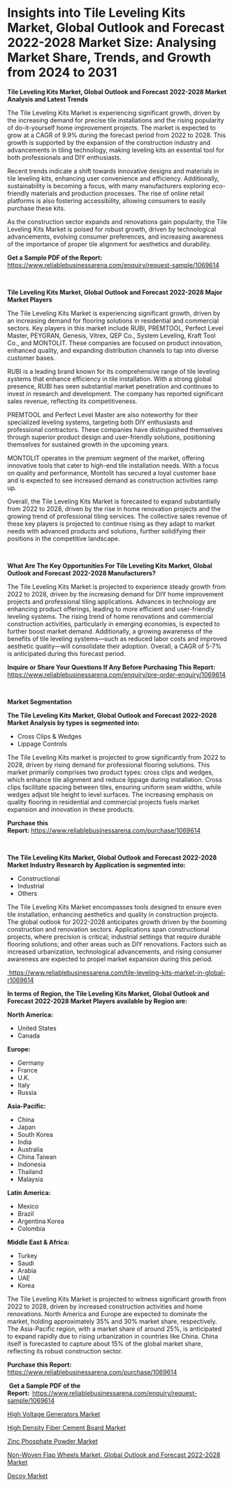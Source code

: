 <p><h1>Insights into Tile Leveling Kits Market, Global Outlook and Forecast 2022-2028 Market Size: Analysing Market Share, Trends, and Growth from 2024 to 2031</h1></p><p><strong>Tile Leveling Kits Market, Global Outlook and Forecast 2022-2028 Market Analysis and Latest Trends</strong></p>
<p><p>The Tile Leveling Kits Market is experiencing significant growth, driven by the increasing demand for precise tile installations and the rising popularity of do-it-yourself home improvement projects. The market is expected to grow at a CAGR of 9.9% during the forecast period from 2022 to 2028. This growth is supported by the expansion of the construction industry and advancements in tiling technology, making leveling kits an essential tool for both professionals and DIY enthusiasts.</p><p>Recent trends indicate a shift towards innovative designs and materials in tile leveling kits, enhancing user convenience and efficiency. Additionally, sustainability is becoming a focus, with many manufacturers exploring eco-friendly materials and production processes. The rise of online retail platforms is also fostering accessibility, allowing consumers to easily purchase these kits. </p><p>As the construction sector expands and renovations gain popularity, the Tile Leveling Kits Market is poised for robust growth, driven by technological advancements, evolving consumer preferences, and increasing awareness of the importance of proper tile alignment for aesthetics and durability.</p></p>
<p><strong>Get a Sample PDF of the Report:&nbsp;</strong> <a href="https://www.reliablebusinessarena.com/enquiry/request-sample/1069614">https://www.reliablebusinessarena.com/enquiry/request-sample/1069614</a></p>
<p>&nbsp;</p>
<p><strong>Tile Leveling Kits Market, Global Outlook and Forecast 2022-2028 Major Market Players</strong></p>
<p><p>The Tile Leveling Kits Market is experiencing significant growth, driven by an increasing demand for flooring solutions in residential and commercial sectors. Key players in this market include RUBI, PREMTOOL, Perfect Level Master, PEYGRAN, Genesis, Vitrex, QEP Co., System Leveling, Kraft Tool Co., and MONTOLIT. These companies are focused on product innovation, enhanced quality, and expanding distribution channels to tap into diverse customer bases.</p><p>RUBI is a leading brand known for its comprehensive range of tile leveling systems that enhance efficiency in tile installation. With a strong global presence, RUBI has seen substantial market penetration and continues to invest in research and development. The company has reported significant sales revenue, reflecting its competitiveness.</p><p>PREMTOOL and Perfect Level Master are also noteworthy for their specialized leveling systems, targeting both DIY enthusiasts and professional contractors. These companies have distinguished themselves through superior product design and user-friendly solutions, positioning themselves for sustained growth in the upcoming years.</p><p>MONTOLIT operates in the premium segment of the market, offering innovative tools that cater to high-end tile installation needs. With a focus on quality and performance, Montolit has secured a loyal customer base and is expected to see increased demand as construction activities ramp up.</p><p>Overall, the Tile Leveling Kits Market is forecasted to expand substantially from 2022 to 2028, driven by the rise in home renovation projects and the growing trend of professional tiling services. The collective sales revenue of these key players is projected to continue rising as they adapt to market needs with advanced products and solutions, further solidifying their positions in the competitive landscape.</p></p>
<p>&nbsp;</p>
<p><strong>What Are The Key Opportunities For Tile Leveling Kits Market, Global Outlook and Forecast 2022-2028 Manufacturers?</strong></p>
<p><p>The Tile Leveling Kits Market is projected to experience steady growth from 2022 to 2028, driven by the increasing demand for DIY home improvement projects and professional tiling applications. Advances in technology are enhancing product offerings, leading to more efficient and user-friendly leveling systems. The rising trend of home renovations and commercial construction activities, particularly in emerging economies, is expected to further boost market demand. Additionally, a growing awareness of the benefits of tile leveling systems—such as reduced labor costs and improved aesthetic quality—will consolidate their adoption. Overall, a CAGR of 5-7% is anticipated during this forecast period.</p></p>
<p><strong>Inquire or Share Your Questions If Any Before Purchasing This Report:</strong> <a href="https://www.reliablebusinessarena.com/enquiry/pre-order-enquiry/1069614">https://www.reliablebusinessarena.com/enquiry/pre-order-enquiry/1069614</a></p>
<p>&nbsp;</p>
<p><strong>Market Segmentation</strong></p>
<p><strong>The Tile Leveling Kits Market, Global Outlook and Forecast 2022-2028 Market Analysis by types is segmented into:</strong></p>
<p><ul><li>Cross Clips & Wedges</li><li>Lippage Controls</li></ul></p>
<p><p>The Tile Leveling Kits market is projected to grow significantly from 2022 to 2028, driven by rising demand for professional flooring solutions. This market primarily comprises two product types: cross clips and wedges, which enhance tile alignment and reduce lippage during installation. Cross clips facilitate spacing between tiles, ensuring uniform seam widths, while wedges adjust tile height to level surfaces. The increasing emphasis on quality flooring in residential and commercial projects fuels market expansion and innovation in these products.</p></p>
<p><strong>Purchase this Report:&nbsp;</strong><a href="https://www.reliablebusinessarena.com/purchase/1069614">https://www.reliablebusinessarena.com/purchase/1069614</a></p>
<p>&nbsp;</p>
<p><strong>The Tile Leveling Kits Market, Global Outlook and Forecast 2022-2028 Market Industry Research by Application is segmented into:</strong></p>
<p><ul><li>Constructional</li><li>Industrial</li><li>Others</li></ul></p>
<p><p>The Tile Leveling Kits Market encompasses tools designed to ensure even tile installation, enhancing aesthetics and quality in construction projects. The global outlook for 2022-2028 anticipates growth driven by the booming construction and renovation sectors. Applications span constructional projects, where precision is critical; industrial settings that require durable flooring solutions; and other areas such as DIY renovations. Factors such as increased urbanization, technological advancements, and rising consumer awareness are expected to propel market expansion during this period.</p></p>
<p><a href="https://www.reliablebusinessarena.com/tile-leveling-kits-market-in-global-r1069614">&nbsp;https://www.reliablebusinessarena.com/tile-leveling-kits-market-in-global-r1069614</a></p>
<p><strong>In terms of Region, the Tile Leveling Kits Market, Global Outlook and Forecast 2022-2028 Market Players available by Region are:</strong></p>
<p>
    <p> <strong> North America: </strong>
        <ul>
            <li>United States</li>
            <li>Canada</li>
        </ul>
        </p> 
    <p> <strong> Europe: </strong>
        <ul>
            <li>Germany</li>
            <li>France</li>
            <li>U.K.</li>
            <li>Italy</li>
            <li>Russia</li>
        </ul>
        </p> 
    <p> <strong> Asia-Pacific: </strong>
        <ul>
            <li>China</li>
            <li>Japan</li>
            <li>South Korea</li>
            <li>India</li>
            <li>Australia</li>
            <li>China Taiwan</li>
            <li>Indonesia</li>
            <li>Thailand</li>
            <li>Malaysia</li>
        </ul>
        </p> 
    <p> <strong> Latin America: </strong>
        <ul>
            <li>Mexico</li>
            <li>Brazil</li>
            <li>Argentina Korea</li>
            <li>Colombia</li>
        </ul>
        </p> 
    <p> <strong> Middle East & Africa: </strong>
        <ul>
            <li>Turkey</li>
            <li>Saudi</li>
            <li>Arabia</li>
            <li>UAE</li>
            <li>Korea</li>
        </ul>
    </p>
    </p>
<p><p>The Tile Leveling Kits Market is projected to witness significant growth from 2022 to 2028, driven by increased construction activities and home renovations. North America and Europe are expected to dominate the market, holding approximately 35% and 30% market share, respectively. The Asia-Pacific region, with a market share of around 25%, is anticipated to expand rapidly due to rising urbanization in countries like China. China itself is forecasted to capture about 15% of the global market share, reflecting its robust construction sector.</p></p>
<p><strong>Purchase this Report: </strong><a href="https://www.reliablebusinessarena.com/purchase/1069614">https://www.reliablebusinessarena.com/purchase/1069614</a></p>
<p>&nbsp;<strong>Get a Sample PDF of the Report:&nbsp;&nbsp;</strong><a href="https://www.reliablebusinessarena.com/enquiry/request-sample/1069614">https://www.reliablebusinessarena.com/enquiry/request-sample/1069614</a></p>
<p><strong></strong></p>
<p><p><a href="https://www.linkedin.com/pulse/high-voltage-generators-market-forecast-global-trends-analysis-fw1kf?trackingId=oHSRFZb%2FSGiTTX4MrXnLDg%3D%3D">High Voltage Generators Market</a></p><p><a href="https://medium.com/@michelle.vaughan64534/the-high-density-fiber-cement-board-industry-analysis-report-offers-a-comprehensive-and-current-d48f8e715fec">High Density Fiber Cement Board Market</a></p><p><a href="https://issuu.com/reportprime-2/docs/zinc-phosphate-powder-market-size-2_e9bdea701a346d">Zinc Phosphate Powder Market</a></p><p><a href="https://github.com/lylyparadise/Market-Research-Report-List-5/blob/main/non-woven-flap-wheels-market-global-outlook-and-forecast-2022-2028-market.md">Non-Woven Flap Wheels Market, Global Outlook and Forecast 2022-2028 Market</a></p><p><a href="https://www.linkedin.com/pulse/decoy-market-growth-outlook-from-2024-2031-projecting-9-cagr-2wryf?trackingId=SuvghtRDSCGUqTJ4ns1gwQ%3D%3D">Decoy Market</a></p></p>